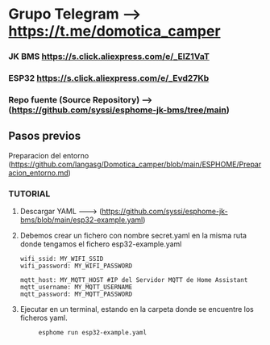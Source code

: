# Grupo Telegram --> https://t.me/domotica_camper


### JK BMS https://s.click.aliexpress.com/e/_EIZ1VaT

### ESP32 https://s.click.aliexpress.com/e/_Evd27Kb

### Repo fuente (Source Repository) --> (https://github.com/syssi/esphome-jk-bms/tree/main)



## Pasos previos

Preparacion del entorno (https://github.com/langasg/Domotica_camper/blob/main/ESPHOME/Preparacion_entorno.md)

### TUTORIAL


1. Descargar YAML  ---> (https://github.com/syssi/esphome-jk-bms/blob/main/esp32-example.yaml)

   

3. Debemos crear un fichero con nombre secret.yaml en la misma ruta donde tengamos el fichero esp32-example.yaml

       wifi_ssid: MY_WIFI_SSID
       wifi_password: MY_WIFI_PASSWORD

       mqtt_host: MY_MQTT_HOST #IP del Servidor MQTT de Home Assistant
       mqtt_username: MY_MQTT_USERNAME
       mqtt_password: MY_MQTT_PASSWORD
   


3. Ejecutar en un terminal, estando en la carpeta donde se encuentre los ficheros yaml.

            esphome run esp32-example.yaml
